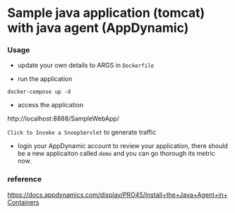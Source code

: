 # Sample java application (tomcat) with java agent (AppDynamic)

### Usage

* update your own details to ARGS in `Dockerfile`

* run the application

```
docker-compose up -d
```

* access the application

http://localhost:8888/SampleWebApp/

`Click to Invoke a SnoopServlet` to generate traffic

* login your AppDynamic account to review your application, there should be a new applicaiton called `demo` and you can go thorough its metric now. 


### reference

https://docs.appdynamics.com/display/PRO45/Install+the+Java+Agent+in+Containers

